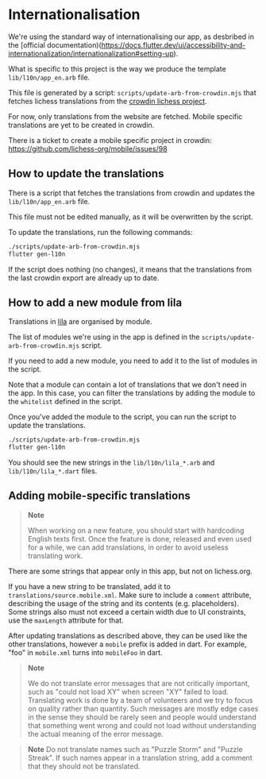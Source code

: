 # Internationalisation

We're using the standard way of internationalising our app, as desbribed in the
[official documentation)(https://docs.flutter.dev/ui/accessibility-and-internationalization/internationalization#setting-up).

What is specific to this project is the way we produce the template `lib/l10n/app_en.arb` file.

This file is generated by a script: `scripts/update-arb-from-crowdin.mjs` that fetches lichess translations from the [crowdin lichess project](https://crowdin.com/project/lichess).

For now, only translations from the website are fetched. Mobile specific translations are yet to be created in crowdin.

There is a ticket to create a mobile specific project in crowdin: https://github.com/lichess-org/mobile/issues/98

## How to update the translations

There is a script that fetches the translations from crowdin and updates the `lib/l10n/app_en.arb` file.

This file must not be edited manually, as it will be overwritten by the script.

To update the translations, run the following commands:

```bash
./scripts/update-arb-from-crowdin.mjs
flutter gen-l10n
```

If the script does nothing (no changes), it means that the translations from the
last crowdin export are already up to date.

## How to add a new module from lila

Translations in
[lila](https://github.com/lichess-org/lila/tree/master/translation/source) are organised by module.

The list of modules we're using in the app is defined in the `scripts/update-arb-from-crowdin.mjs` script.

If you need to add a new module, you need to add it to the list of modules in the script.

Note that a module can contain a lot of translations that we don't need in the app. In this case, you can filter the translations by adding the module to the `whitelist` defined in the script.

Once you've added the module to the script, you can run the script to update the translations.

```bash
./scripts/update-arb-from-crowdin.mjs
flutter gen-l10n
```

You should see the new strings in the `lib/l10n/lila_*.arb` and `lib/l10n/lila_*.dart` files.

## Adding mobile-specific translations

> **Note**
>
> When working on a new feature, you should start with hardcoding English texts first. Once the feature is done,
> released and even used for a while, we can add translations, in order to avoid useless translating work.

There are some strings that appear only in this app, but not on lichess.org.

If you have a new string to be translated, add it to `translations/source.mobile.xml`. Make sure to include a `comment`
attribute, describing the usage of the string and its contents (e.g. placeholders). Some strings also must not exceed a
certain width due to UI constraints, use the `maxLength` attribute for that.

After updating translations as
described above, they can be used like the other translations, however a `mobile` prefix is added in dart. For example,
"foo" in `mobile.xml` turns into `mobileFoo` in dart.

> **Note**
> 
> We do not translate error messages that are not critically important, such as "could not load XY" when screen "XY"
> failed to load. Translating work is done by a team of volunteers and we try to focus on quality rather than quantity.
> Such messages are mostly edge cases in the sense they should be rarely seen and people would understand that something
> went wrong and could not load without understanding the actual meaning of the error message.

> **Note**
> Do not translate names such as "Puzzle Storm" and "Puzzle Streak". If such names appear in a translation string,
> add a comment that they should not be translated.

